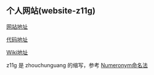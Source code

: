 ## 个人网站(website-z11g)

[网站地址](http://www.cg-zhou.top)

[代码地址](https://github.com/cg-zhou/website-z11g)

[Wiki地址](https://github.com/cg-zhou/website-z11g/wiki)

z11g 是 zhouchunguang 的缩写，参考 [Numeronym命名法](https://en.wikipedia.org/wiki/Numeronym)
